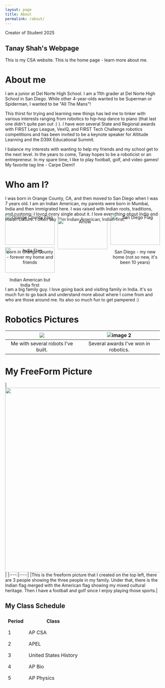 ```yaml
---
layout: page
title: About
permalink: /about/
---
```


<style>
    .grid-container {
        display: grid;
        grid-template-columns: repeat(4, 1fr);
        gap: 10px;
    }
    .grid-item {
        text-align: center;
    }
    .grid-item img {
        width: 100%;
        height: auto;
    }

.grid-container {
    display: grid;
    grid-template-columns: repeat(3, 1fr);
    align-items: center;
}

.grid-item {
    text-align: center;
}

.arrow img {
    margin-top: -50px; /* Adjust this value to move the arrow down */
}

</style>

Creator of Student 2025


## Tanay Shah's Webpage

This is my CSA website. This is the home page - learn more about me. 

# About me

I am a junior at Del Norte High School. I am a 11th grader at Del Norte High School in San Diego. While other 4-year-olds wanted to be Superman or Spiderman, I wanted to be "All The Mans"!

This thirst for trying and learning new things has led me to tinker with various interests ranging from robotics to hip-hop dance to piano (that last one didn't quite pan out :) ). I have won several State and Regional awards with FIRST Lego League, VexIQ, and FIRST Tech Challenge robotics competitions and has been invited to be a keynote speaker for Altitude Learning and the D39X Educational Summit.

I balance my interests with wanting to help my friends and my school get to the next level. In the years to come, Tanay hopes to be a roboticist or an entrepreneur. In my spare time, I like to play football, golf, and video games! My favorite tag line - Carpe Diem!!  

# Who am I? 

I was born in Orange County, CA, and then moved to San Diego when I was 7 years old. I am an Indian American, my parents were born in Mumbai, India and then immigrated here. I was raised with Indian roots, traditions, and customs; I loved every single about it. I love everything about India and Indian culture. I often say "I'm Indian American, Indian first."

<div class="grid-container">
    <div class="grid-item">
        <img src="https://upload.wikimedia.org/wikipedia/commons/thumb/e/ec/Flag_of_Orange_County%2C_California.svg/1599px-Flag_of_Orange_County%2C_California.svg.png?20220809142308" alt="Orange County Flag">
        <p>Born in Orange County - forever my home and friends</p>
    </div>
    <div class="grid-item arrow">
        <img src="https://upload.wikimedia.org/wikipedia/commons/thumb/0/0a/Arrow_White_east.svg/1600px-Arrow_White_east.svg.png?20170318204326" alt="Arrow">
    </div>
    <div class="grid-item">
        <img src="https://upload.wikimedia.org/wikipedia/commons/thumb/d/d5/Flag_of_San_Diego_Goverment_Variant.svg/1600px-Flag_of_San_Diego_Goverment_Variant.svg.png?20240620020845" alt="San Diego Flag">
        <p>San Diego - my new home (not so new, it's been 10 years)</p>
    </div>
</div>


<div class="grid-container">
    <div class="grid-item">
        <img src="https://upload.wikimedia.org/wikipedia/commons/thumb/4/41/Flag_of_India.svg/1599px-Flag_of_India.svg.png?20240117202436" alt="India Flag">
        <p>Indian American but India first</p>
    </div>
</div>

I am a big family guy. I love going back and visiting family in India. It's so much fun to go back and understand more about where I come from and who are those around me. Its also so much fun to get pampered :) 



# Robotics Pictures

| <img src="https://i.ibb.co/VVCc0M3/IMG-5455-1.jpg"> | ![image 2](https://i.ibb.co/4sR7S69/20230815-192023.jpg) |
|:---:|:---:|
|Me with several robots I've built.| Several awards I've won in robotics.|

# My FreeForm Picture

| <img src="https://i.ibb.co/DRW1kwQ/IMG-5502.jpg" width = auto height = 600px > |
|:---:|:---:|
|This is the freeform picture that I created on the top left, there are 3 people showing the three people in my family. Under that, there is the Indian flag merged with the American flag showing my mixed cultural heritage. Then I have a football and golf since I enjoy playing those sports.|

## My Class Schedule

<table style="border-collapse: collapse; width: 50%;">
  <tr>
    <th style="border: 1px solid white; padding: 8px;">Period</th>
    <th style="border: 1px solid white; padding: 8px;">Class</th>
  </tr>
  <tr>
    <td style="border: 1px solid white; padding: 8px;">1</td>
    <td style="border: 1px solid white; padding: 8px;">AP CSA</td>
  </tr>
  <tr>
    <td style="border: 1px solid white; padding: 8px;">2</td>
    <td style="border: 1px solid white; padding: 8px;">APEL</td>
  </tr>
  <tr>
    <td style="border: 1px solid white; padding: 8px;">3</td>
    <td style="border: 1px solid white; padding: 8px;">United States History</td>
  </tr>
  <tr>
    <td style="border: 1px solid white; padding: 8px;">4</td>
    <td style="border: 1px solid white; padding: 8px;">AP Bio</td>
  </tr>
  <tr>
    <td style="border: 1px solid white; padding: 8px;">5</td>
    <td style="border: 1px solid white; padding: 8px;">AP Physics</td>
  </tr>

